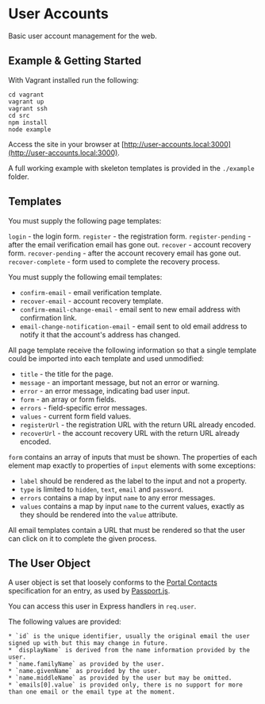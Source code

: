 User Accounts
=============

Basic user account management for the web.

Example & Getting Started
-------------------------

With Vagrant installed run the following:

```
cd vagrant
vagrant up
vagrant ssh
cd src
npm install
node example
```

Access the site in your browser at [http://user-accounts.local:3000](http://user-accounts.local:3000).

A full working example with skeleton templates is provided in the `./example` folder.

Templates
---------

You must supply the following page templates:

`login` - the login form.
`register` - the registration form.
`register-pending` - after the email verification email has gone out.
`recover` - account recovery form.
`recover-pending` - after the account recovery email has gone out.
`recover-complete` - form used to complete the recovery process.

You must supply the following email templates:

- `confirm-email` - email verification template.
- `recover-email` - account recovery template.
- `confirm-email-change-email` - email sent to new email address with confirmation link.
- `email-change-notification-email` - email sent to old email address to notify it that the account's address has changed.

All page template receive the following information so that a single template
could be imported into each template and used unmodified:

- `title` - the title for the page.
- `message` - an important message, but not an error or warning.
- `error` - an error message, indicating bad user input.
- `form` - an array or form fields.
- `errors` - field-specific error messages.
- `values` - current form field values.
- `registerUrl` - the registration URL with the return URL already encoded.
- `recoverUrl` - the account recovery URL with the return URL already encoded.

`form` contains an array of inputs that must be shown. The properties of each
element map exactly to properties of `input` elements with some exceptions:

- `label` should be rendered as the label to the input and not a property.
- `type` is limited to `hidden`, `text`, `email` and `password`.
- `errors` contains a map by input `name` to any error messages.
- `values` contains a map by input `name` to the current values, exactly as they should be rendered
into the `value` attribute.

All email templates contain a URL that must be rendered so that the user can
click on it to complete the given process.

The User Object
---------------

A user object is set that loosely conforms to the [Portal Contacts](https://tools.ietf.org/html/draft-smarr-vcarddav-portable-contacts-00#section-7.2) specification for an entry, as used by [Passport.js](http://www.passportjs.org/docs/profile/).

You can access this user in Express handlers in `req.user`.

The following values are provided:

    * `id` is the unique identifier, usually the original email the user signed up with but this may change in future.
    * `displayName` is derived from the name information provided by the user.
    * `name.familyName` as provided by the user.
    * `name.givenName` as provided by the user.
    * `name.middleName` as provided by the user but may be omitted.
    * `emails[0].value` is provided only, there is no support for more than one email or the email type at the moment.

